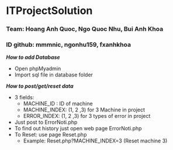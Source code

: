 # ITProjectSolution
### Team: Hoang Anh Quoc, Ngo Quoc Nhu, Bui Anh Khoa
### ID github: mmmnic, ngonhu159, fxanhkhoa

__*How to add Database*__
  - Open phpMyadmin
  - Import sql file in database folder
  
__*How to post/get/reset data*__
  - 3 fields:
    + MACHINE_ID : ID of machine
    + MACHINE_INDEX: (1, 2 ,3) for 3 Machine in project
    + ERROR_INDEX: (1, 2 ,3) for 3 types of error in project
  - Just post to ErrorNoti.php
  - To find out history just open web page ErrorNoti.php
  - To Reset: use page Reset.php
    + Example: Reset.php?MACHINE_INDEX=3    (Reset machine 3)
